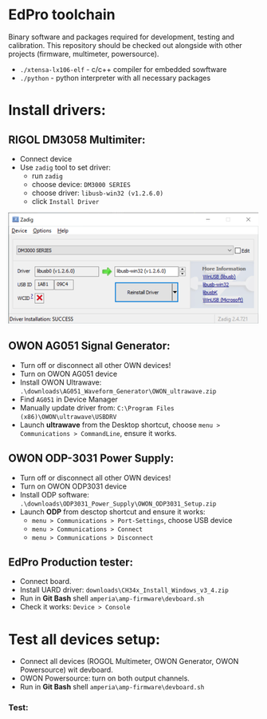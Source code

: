 # EdPro toolchain

Binary software and packages required for development, testing and calibration.
This repository should be checked out alongside with other projects (firmware, multimeter, powersource).

- `./xtensa-lx106-elf` - c/c++ compiler for embedded sowftware
- `./python` - python interpreter with all necessary packages

# Install drivers:

## RIGOL DM3058 Multimiter:

* Connect device
* Use `zadig` tool to set driver:
    * run `zadig`
    * choose device: `DM3000 SERIES`
    * choose driver: `libusb-win32 (v1.2.6.0)`
    * click `Install Driver`

<img src="resources/img/rigol-zadig.png" width="502">

## OWON AG051 Signal Generator:

* Turn off or disconnect all other OWN devices!
* Turn on OWON AG051 device
* Install OWON Ultrawave: `.\downloads\AG051_Waveform_Generator\OWON_ultrawave.zip`
* Find `AG051` in Device Manager
* Manually update driver from: `C:\Program Files (x86)\OWON\ultrawave\USBDRV`
* Launch **ultrawave** from the Desktop shortcut, choose `menu > Communications > CommandLine`, ensure it works.

## OWON ODP-3031 Power Supply:

* Turn off or disconnect all other OWN devices!
* Turn on OWON ODP3031 device
* Install ODP software: `.\downloads\ODP3031_Power_Supply\OWON_ODP3031_Setup.zip`
* Launch **ODP** from desctop shortcut and ensure it works:
    * `menu > Communications > Port-Settings`, choose USB device
    * `menu > Communications > Connect`
    * `menu > Communications > Disconnect`

## EdPro Production tester:

* Connect board.
* Install UARD driver: `downloads\CH34x_Install_Windows_v3_4.zip`
* Run in **Git Bash** shell `amperia\amp-firmware\devboard.sh`
* Check it works: `Device > Console`

# Test all devices setup:

* Connect all devices (ROGOL Multimeter, OWON Generator, OWON Powersource) wit devboard.
* OWON Powersource: turn on both output channels.
* Run in **Git Bash** shell `amperia\amp-firmware\devboard.sh`



### Test:
